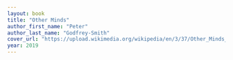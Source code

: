 ```yaml
---
layout: book
title: "Other Minds"
author_first_name: "Peter"
author_last_name: "Godfrey-Smith"
cover_url: "https://upload.wikimedia.org/wikipedia/en/3/37/Other_Minds_cover.jpg"
year: 2019
---
```

